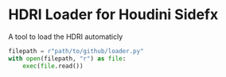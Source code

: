 # HDRI Loader for Houdini Sidefx
A tool to load the HDRI automaticly 

```python
filepath = r"path/to/github/loader.py"
with open(filepath, "r") as file:
    exec(file.read())
```